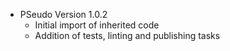 * PSeudo Version 1.0.2
  - Initial import of inherited code
  - Addition of tests, linting and publishing tasks